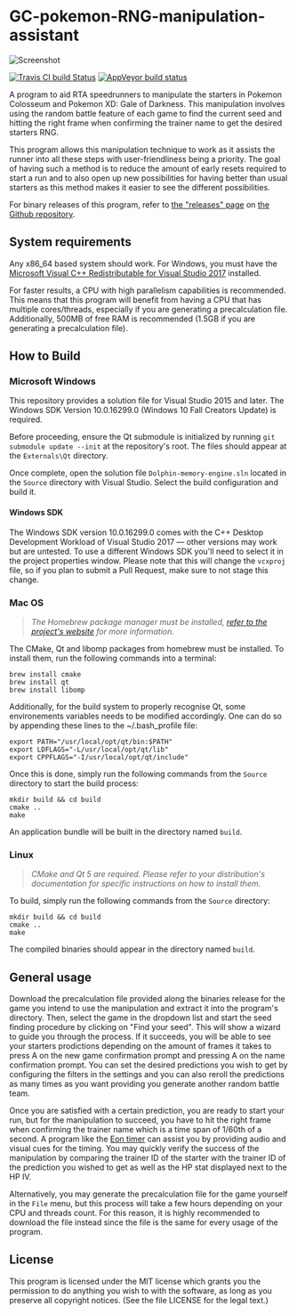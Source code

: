 # GC-pokemon-RNG-manipulation-assistant
![Screenshot](https://raw.githubusercontent.com/aldelaro5/GC-pokemon-RNG-manipulation-assistant/master/Docs/screenshot.png)

[![Travis CI build Status](https://travis-ci.org/aldelaro5/GC-pokemon-RNG-manipulation-assistant.svg?branch=master)](https://travis-ci.org/aldelaro5/GC-pokemon-RNG-manipulation-assistant)
[![AppVeyor build status](https://ci.appveyor.com/api/projects/status/3k6v4h3rxl4pjd57/branch/master?svg=true)](https://ci.appveyor.com/project/aldelaro5/gc-pokemon-rng-manipulation-assistant/branch/master)

A program to aid RTA speedrunners to manipulate the starters in Pokemon Colosseum and Pokemon XD: Gale of Darkness. This manipulation involves using the random battle feature of each game to find the current seed and hitting the right frame when confirming the trainer name to get the desired starters RNG. 

This program allows this manipulation technique to work as it assists the runner into all these steps with user-friendliness being a priority. The goal of having such a method is to reduce the amount of early resets required to start a run and to also open up new possibilities for having better than usual starters as this method makes it easier to see the different possibilities.

For binary releases of this program, refer to [the "releases" page](https://github.com/aldelaro5/Dolphin-memory-engine/releases) on [the Github repository](https://github.com/aldelaro5/Dolphin-memory-engine).

## System requirements
Any x86_64 based system should work. For Windows, you must have the [Microsoft Visual C++ Redistributable for Visual Studio 2017](https://support.microsoft.com/en-ca/help/2977003/the-latest-supported-visual-c-downloads) installed.

For faster results, a CPU with high parallelism capabilities is recommended. This means that this program will benefit from having a CPU that has multiple cores/threads, especially if you are generating a precalculation file. Additionally, 500MB of free RAM is recommended (1.5GB if you are generating a precalculation file).

## How to Build
### Microsoft Windows
This repository provides a solution file for Visual Studio 2015 and later. The Windows SDK Version 10.0.16299.0 (Windows 10 Fall Creators Update) is required.

Before proceeding, ensure the Qt submodule is initialized by running `git submodule update --init` at the repository's root. The files should appear at the `Externals\Qt` directory.

Once complete, open the solution file `Dolphin-memory-engine.sln` located in the `Source` directory with Visual Studio. Select the build configuration and build it.

#### Windows SDK
The Windows SDK version 10.0.16299.0 comes with the C++ Desktop Development Workload of Visual Studio 2017 — other versions may work but are untested. To use a different Windows SDK you'll need to select it in the project properties window. Please note that this will change the `vcxproj` file, so if you plan to submit a Pull Request, make sure to not stage this change.

### Mac OS
> _The Homebrew package manager must be installed, [refer to the project's website](https://brew.sh/) for more information._

The CMake, Qt and libomp packages from homebrew must be installed. To install them, run the following commands into a terminal:

	brew install cmake
	brew install qt
	brew install libomp

Additionally, for the build system to properly recognise Qt, some environements variables needs to be modified accordingly. One can do so by appending these lines to the ~/.bash_profile file:

	export PATH="/usr/local/opt/qt/bin:$PATH"
	export LDFLAGS="-L/usr/local/opt/qt/lib"
	export CPPFLAGS="-I/usr/local/opt/qt/include"

Once this is done, simply run the following commands from the `Source` directory to start the build process:

	mkdir build && cd build
	cmake ..
	make

An application bundle will be built in the directory named `build`.

### Linux
> _CMake and Qt 5 are required. Please refer to your distribution's documentation for specific instructions on how to install them._

To build, simply run the following commands from the `Source` directory:

	mkdir build && cd build
	cmake ..
	make

The compiled binaries should appear in the directory named `build`.

## General usage
Download the precalculation file provided along the binaries release for the game you intend to use the manipulation and extract it into the program's directory. Then, select the game in the dropdown list and start the seed finding procedure by clicking on "Find your seed". This will show a wizard to guide you through the process. If it succeeds, you will be able to see your starters prodictions depending on the amount of frames it takes to press A on the new game confirmation prompt and pressing A on the name confirmation prompt. You can set the desired predictions you wish to get by configuring the filters in the settings and you can also reroll the predictions as many times as you want providing you generate another random battle team. 

Once you are satisfied with a certain prediction, you are ready to start your run, but for the manipulation to succeed, you have to hit the right frame when confirming the trainer name which is a time span of 1/60th of a second. A program like the [Eon timer](https://bitbucket.org/ToastPlusOne/eontimer/downloads/) can assist you by providing audio and visual cues for the timing. You may quickly verify the success of the manipulation by comparing the trainer ID of the starter with the trainer ID of the prediction you wished to get as well as the HP stat displayed next to the HP IV.

Alternatively, you may generate the precalculation file for the game yourself in the `File` menu, but this process will take a few hours depending on your CPU and threads count. For this reason, it is highly recommended to download the file instead since the file is the same for every usage of the program.

## License
This program is licensed under the MIT license which grants you the permission to do anything you wish to with the software, as long as you preserve all copyright notices. (See the file LICENSE for the legal text.)
